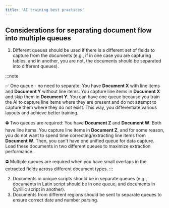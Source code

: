 ```yaml
---
title: 'AI training best practices'
---
```


## Considerations for separating document flow into multiple queues

1. Different queues should be used if there is a different set of fields to capture from the documents (e.g., if in one case you are capturing tables, and in another, you are not, the documents should be separated into different queues).

:::note

✅ One queue - no need to separate: You have **Document X** with line items and **Document Y** without line items. You capture line items in **Document X** and skip them in **Document Y**. You can have one queue because you train the AI to capture line items where they are present and do not attempt to capture them where they do not exist. This way, you differentiate various layouts and achieve better training.

⛔ Two queues are required: You have **Document Z** and **Document W**. Both have line items. You capture line items in **Document Z**, and for some reason, you do not want to spend time correcting/extracting line items from **Document W**. Then, you can't have one unified queue for data capture. Load these documents in two different queues to maximize extraction performance.

⛔ Multiple queues are required when you have small overlaps in the extracted fields across different document types.
:::

2. Documents in unique scripts should be in separate queues (e.g., documents in Latin script should be in one queue, and documents in Cyrillic script in another).
3. Documents from different regions should be sent to separate queues to ensure correct date and number parsing.
